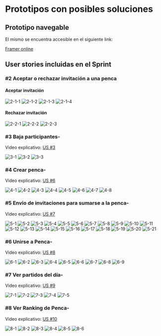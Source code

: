 # Prototipos con posibles soluciones

## Prototipo navegable

El mismo se encuentra accesible en el siguiente link:

[Framer online](https://framer.com/projects/ISA1-Grupo2--FG5QPtFysJqFRPHoCGpA-4XUYI?node=agKZqGR_7) 

## User stories incluidas en el Sprint

### #2 Aceptar o rechazar invitación a una penca  

#### Aceptar invitación

![2-1-1](/iteración-4/Iteracion2/img/user-stories/Aceptar%20o%20rechazar%20invitación%20a%20una%20penca/Aceptar%20invitación/1.png) ![2-1-2](/iteración-4/Iteracion2/img/user-stories/Aceptar%20o%20rechazar%20invitación%20a%20una%20penca/Aceptar%20invitación/2.png) ![2-1-3](/iteración-4/Iteracion2/img/user-stories/Aceptar%20o%20rechazar%20invitación%20a%20una%20penca/Aceptar%20invitación/3.png) ![2-1-4](/iteración-4/Iteracion2/img/user-stories/Aceptar%20o%20rechazar%20invitación%20a%20una%20penca/Aceptar%20invitación/4.png) 

#### Rechazar invitación

![2-2-1](/iteración-4/Iteracion2/img/user-stories/Aceptar%20o%20rechazar%20invitación%20a%20una%20penca/Rechazar%20invitación/1.png) ![2-2-2](/iteración-4/Iteracion2/img/user-stories/Aceptar%20o%20rechazar%20invitación%20a%20una%20penca/Rechazar%20invitación/2.png) ![2-2-3](/iteración-4/Iteracion2/img/user-stories/Aceptar%20o%20rechazar%20invitación%20a%20una%20penca/Rechazar%20invitación/3.png)


### #3 Baja participantes-

Video explicativo: [US #3](https://fi365-my.sharepoint.com/:v:/g/personal/gc109606_fi365_ort_edu_uy/ERkRdHqkmq5Arisz-9mxsf4B8z9YP61RLXkQDyB-YcTL_w?e=qPLa2J)

![3-1](/iteración-4/Iteracion2/img/user-stories/Baja%20Participantes/1.png) ![3-2](/iteración-4/Iteracion2/img/user-stories/Baja%20Participantes/2.png) ![3-3](/iteración-4/Iteracion2/img/user-stories/Baja%20Participantes/3.png)


### #4 Crear penca-

Video explicativo: [US #6](https://fi365-my.sharepoint.com/:v:/g/personal/gc109606_fi365_ort_edu_uy/EUKfbywT0WJLnOIhb14HHEYB0h1q-RIOlXpDgtuSmue2fw?e=k4WZPC)

![4-1](/iteración-4/Iteracion2/img/user-stories/Crear%20Penca/1.png) ![4-2](/iteración-4/Iteracion2/img/user-stories/Crear%20Penca/2.png) ![4-3](/iteración-4/Iteracion2/img/user-stories/Crear%20Penca/3.png) ![4-4](/iteración-4/Iteracion2/img/user-stories/Crear%20Penca/4.png) ![4-5](/iteración-4/Iteracion2/img/user-stories/Crear%20Penca/5.png) ![4-6](/iteración-4/Iteracion2/img/user-stories/Crear%20Penca/6.png) ![4-7](/iteración-4/Iteracion2/img/user-stories/Crear%20Penca/7.png) ![4-8](/iteración-4/Iteracion2/img/user-stories/Crear%20Penca/8.png)

### #5 Envio de invitaciones para sumarse a la penca-

Video explicativo: [US #7](https://fi365-my.sharepoint.com/:v:/g/personal/gc109606_fi365_ort_edu_uy/EbSLvBa-P1ZCjuu6pdkA2g4Bk2Z0mPkMnhnWEchDjS0Wow?e=ilAVZ4)

![5-1](/iteración-4/Iteracion2/img/user-stories/Envío%20de%20invitaciones%20para%20sumarse%20a%20la%20penca/1.png) ![5-2](/iteración-4/Iteracion2/img/user-stories/Envío%20de%20invitaciones%20para%20sumarse%20a%20la%20penca/2.png) ![5-3](/iteración-4/Iteracion2/img/user-stories/Envío%20de%20invitaciones%20para%20sumarse%20a%20la%20penca/3.png) ![5-4](/iteración-4/Iteracion2/img/user-stories/Envío%20de%20invitaciones%20para%20sumarse%20a%20la%20penca/4.png) ![5-5](/iteración-4/Iteracion2/img/user-stories/Envío%20de%20invitaciones%20para%20sumarse%20a%20la%20penca/5.png) ![5-6](/iteración-4/Iteracion2/img/user-stories/Envío%20de%20invitaciones%20para%20sumarse%20a%20la%20penca/6.png) ![5-7](/iteración-4/Iteracion2/img/user-stories/Envío%20de%20invitaciones%20para%20sumarse%20a%20la%20penca/7.png) ![5-8](/iteración-4/Iteracion2/img/user-stories/Envío%20de%20invitaciones%20para%20sumarse%20a%20la%20penca/8.png) ![5-9](/iteración-4/Iteracion2/img/user-stories/Envío%20de%20invitaciones%20para%20sumarse%20a%20la%20penca/9.png) ![5-10](/iteración-4/Iteracion2/img/user-stories/Envío%20de%20invitaciones%20para%20sumarse%20a%20la%20penca/10.png) ![5-11](/iteración-4/Iteracion2/img/user-stories/Envío%20de%20invitaciones%20para%20sumarse%20a%20la%20penca/11.png) ![5-12](/iteración-4/Iteracion2/img/user-stories/Envío%20de%20invitaciones%20para%20sumarse%20a%20la%20penca/12.png) ![5-13](/iteración-4/Iteracion2/img/ulser-stories/Envío%20de%20invitaciones%20para%20sumarse%20a%20la%20penca/13.png) ![5-14](/iteración-4/Iteracion2/img/user-stories/Envío%20de%20invitaciones%20para%20sumarse%20a%20la%20penca/14.png) ![5-15](/iteración-4/Iteracion2/img/user-stories/Envío%20de%20invitaciones%20para%20sumarse%20a%20la%20penca/15.png) ![5-16](/iteración-4/Iteracion2/img/user-stories/Envío%20de%20invitaciones%20para%20sumarse%20a%20la%20penca/16.png) ![5-17](/iteración-4/Iteracion2/img/user-stories/Envío%20de%20invitaciones%20para%20sumarse%20a%20la%20penca/17.png) ![5-18](/iteración-4/Iteracion2/img/user-stories/Envío%20de%20invitaciones%20para%20sumarse%20a%20la%20penca/18.png) ![5-19](/iteración-4/Iteracion2/img/user-stories/Envío%20de%20invitaciones%20para%20sumarse%20a%20la%20penca/19.png) ![5-20](/iteración-4/Iteracion2/img/user-stories/Envío%20de%20invitaciones%20para%20sumarse%20a%20la%20penca/20.png) ![5-21](/iteración-4/Iteracion2/img/user-stories/Envío%20de%20invitaciones%20para%20sumarse%20a%20la%20penca/21.png)

### #6 Unirse a Penca-

Video explicativo: [US #8](https://fi365-my.sharepoint.com/:v:/g/personal/gc109606_fi365_ort_edu_uy/Ec71mzdhVDlPi1wYFMqGnoEBFQ7gJOO9Vdg5NdJO3d7qMQ?e=4QrmRe)

![6-1](/iteración-4/Iteracion2/img/user-stories/Unirse%20a%20penca/1.png) ![6-2](/iteración-4/Iteracion2/img/user-stories/Unirse%20a%20penca/2.png) ![6-3](/iteración-4/Iteracion2/img/user-stories/Unirse%20a%20penca/3.png) ![6-4](/iteración-4/Iteracion2/img/user-stories/Unirse%20a%20penca/4.1.1.png) ![6-5](/iteración-4/Iteracion2/img/user-stories/Unirse%20a%20penca/4.1.png) ![6-6](/iteración-4/Iteracion2/img/user-stories/Unirse%20a%20penca/4.2.png) ![6-7](/iteración-4/Iteracion2/img/user-stories/Unirse%20a%20penca/4.3.png) ![6-8](/iteración-4/Iteracion2/img/user-stories/Unirse%20a%20penca/4.png) ![6-9](/iteración-4/Iteracion2/img/user-stories/Unirse%20a%20penca/5.png)

### #7 Ver partidos del día-

Video explicativo: [US #9](https://fi365-my.sharepoint.com/:v:/g/personal/gc109606_fi365_ort_edu_uy/EWBnrZblvwRDrA9nBlGoXzsBKdKxdW4nEINxQWAk66vM-A?e=vbz0oX)

![7-1](/iteración-4/Iteracion2/img/user-stories/Ver%20partidos%20del%20día/1.png) ![7-2](/iteración-4/Iteracion2/img/user-stories/Ver%20partidos%20del%20día/2.png) ![7-3](/iteración-4/Iteracion2/img/user-stories/Ver%20partidos%20del%20día/3.png) ![7-4](/iteración-4/Iteracion2/img/user-stories/Ver%20partidos%20del%20día/4.png) ![7-5](/iteración-4/Iteracion2/img/user-stories/Ver%20partidos%20del%20día/5.png)

### #8 Ver Ranking de Penca-

Video explicativo: [US #10](https://fi365-my.sharepoint.com/:v:/g/personal/gc109606_fi365_ort_edu_uy/EUDW9sRZz95MjO0xgiYQlqEBbJzo-B9s1vhVhAGzDO2Qjw?e=VR3xUT)

![8-1](/iteración-4/Iteracion2/img/user-stories/Ver%20Ranking%20de%20Penca/1.png) ![8-2](/iteración-4/Iteracion2/img/user-stories/Ver%20Ranking%20de%20Penca/2.png) ![8-3](/iteración-4/Iteracion2/img/user-stories/Ver%20Ranking%20de%20Penca/3.png) ![8-4](/iteración-4/Iteracion2/img/user-stories/Ver%20Ranking%20de%20Penca/4.png) ![8-5](/iteración-4/Iteracion2/img/user-stories/Ver%20Ranking%20de%20Penca/5.png) ![8-6](/iteración-4/Iteracion2/img/user-stories/Ver%20Ranking%20de%20Penca/6.png)
